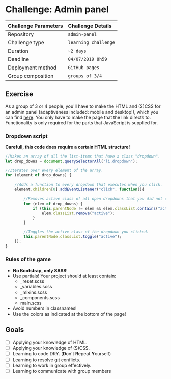 # Challenge: Admin panel

|Challenge Parameters  |Challenge Details              |
|:---------------------|:------------------------------|
|Repository            |`admin-panel`                  |
|Challenge type        |`learning challenge`           |
|Duration              |`~2 days`                      |
|Deadline              |`04/07/2019 8h59`              |
|Deployment method     |`GitHub pages`                 |
|Group composition     |`groups of 3/4`                |


## Exercise

As a group of 3 or 4 people, you'll have to make the HTML and (S)CSS for an admin panel (adaptiveness included: mobile and desktop!), which you can find [here](https://startbootstrap.com/previews/sb-admin-2/). You only have to make the page that the link directs to. Functionality is only required for the parts that JavaScript is supplied for.

### Dropdown script 
**Carefull, this code does require a certain HTML structure!**
```javascript
//Makes an array of all the list-items that have a class "dropdown".
let drop_downs = document.querySelectorAll("li.dropdown");

//Iterates over every element of the array.
for (element of drop_downs) {
    
    //Adds a function to every dropdown that executes when you click.
    element.children[0].addEventListener("click", function(){
        
        //Removes active class of all open dropdowns that you did not click.
        for (elem of drop_downs) {
            if (this.parentNode != elem && elem.classList.contains("active")) {
                elem.classList.remove("active");
            }
        }

        //Toggles the active class of the dropdown you clicked.
        this.parentNode.classList.toggle("active");
    });
}
```

### Rules of the game
* **No Bootstrap, only SASS**!
* Use partials! Your project should at least contain:
    * _reset.scss
    * _variables.scss
    * _mixins.scss
    * _components.scss
    * main.scss
* Avoid numbers in classnames!
* Use the colors as indicated at the bottom of the page!

## Goals

- [ ] Applying your knowledge of HTML.
- [ ] Applying your knowledge of (S)CSS.
- [ ] Learning to code DRY. (**D**on't **R**epeat **Y**ourself)
- [ ] Learning to resolve git conflicts.
- [ ] Learning to work in group effectively.
- [ ] Learning to communicate with group members